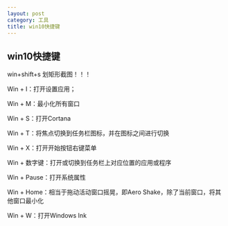 ```yaml
---
layout: post
category: 工具 
title: win10快捷键
---
```

## win10快捷键
win+shift+s 划矩形截图！！！

Win + I：打开设置应用；

Win + M：最小化所有窗口

Win + S：打开Cortana

Win + T：将焦点切换到任务栏图标，并在图标之间进行切换

Win + X：打开开始按钮右键菜单

Win + 数字键：打开或切换到任务栏上对应位置的应用或程序

Win + Pause：打开系统属性

Win + Home：相当于拖动活动窗口摇晃，即Aero Shake，除了当前窗口，将其他窗口最小化

Win + W：打开Windows Ink